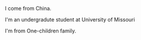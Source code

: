 I come from China.

I'm an undergradute student at University of Missouri

I'm from One-children family.
